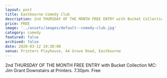 ```yaml
---
layout: post
title: Eastbourne Comedy Club
description: 2nd THURSDAY OF THE MONTH FREE ENTRY with Bucket Collection MC
price: FREE
image: '../assets/images/default--comedy-club.jpg'
category: comedy
featured: false
archived: false
date: 2020-03-12 19:30:00
venue: Printers Playhouse, 44 Grove Road, Eastbourne
---
```


2nd THURSDAY OF THE MONTH FREE ENTRY with Bucket Collection MC: Jim Grant Downstairs at Printers. 7.30pm. Free  